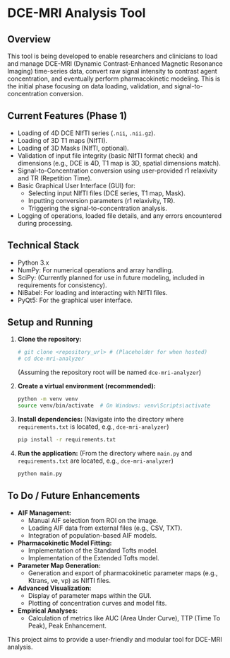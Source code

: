 # DCE-MRI Analysis Tool

## Overview

This tool is being developed to enable researchers and clinicians to load and manage DCE-MRI (Dynamic Contrast-Enhanced Magnetic Resonance Imaging) time-series data, convert raw signal intensity to contrast agent concentration, and eventually perform pharmacokinetic modeling. This is the initial phase focusing on data loading, validation, and signal-to-concentration conversion.

## Current Features (Phase 1)

*   Loading of 4D DCE NIfTI series (`.nii`, `.nii.gz`).
*   Loading of 3D T1 maps (NIfTI).
*   Loading of 3D Masks (NIfTI, optional).
*   Validation of input file integrity (basic NIfTI format check) and dimensions (e.g., DCE is 4D, T1 map is 3D, spatial dimensions match).
*   Signal-to-Concentration conversion using user-provided r1 relaxivity and TR (Repetition Time).
*   Basic Graphical User Interface (GUI) for:
    *   Selecting input NIfTI files (DCE series, T1 map, Mask).
    *   Inputting conversion parameters (r1 relaxivity, TR).
    *   Triggering the signal-to-concentration analysis.
*   Logging of operations, loaded file details, and any errors encountered during processing.

## Technical Stack

*   Python 3.x
*   NumPy: For numerical operations and array handling.
*   SciPy: (Currently planned for use in future modeling, included in requirements for consistency).
*   NiBabel: For loading and interacting with NIfTI files.
*   PyQt5: For the graphical user interface.

## Setup and Running

1.  **Clone the repository:**
    ```bash
    # git clone <repository_url> # (Placeholder for when hosted)
    # cd dce-mri-analyzer 
    ```
    (Assuming the repository root will be named `dce-mri-analyzer`)

2.  **Create a virtual environment (recommended):**
    ```bash
    python -m venv venv
    source venv/bin/activate  # On Windows: venv\Scripts\activate
    ```
3.  **Install dependencies:**
    (Navigate into the directory where `requirements.txt` is located, e.g., `dce-mri-analyzer`)
    ```bash
    pip install -r requirements.txt
    ```
4.  **Run the application:**
    (From the directory where `main.py` and `requirements.txt` are located, e.g., `dce-mri-analyzer`)
    ```bash
    python main.py
    ```

## To Do / Future Enhancements

*   **AIF Management:**
    *   Manual AIF selection from ROI on the image.
    *   Loading AIF data from external files (e.g., CSV, TXT).
    *   Integration of population-based AIF models.
*   **Pharmacokinetic Model Fitting:**
    *   Implementation of the Standard Tofts model.
    *   Implementation of the Extended Tofts model.
*   **Parameter Map Generation:**
    *   Generation and export of pharmacokinetic parameter maps (e.g., Ktrans, ve, vp) as NIfTI files.
*   **Advanced Visualization:**
    *   Display of parameter maps within the GUI.
    *   Plotting of concentration curves and model fits.
*   **Empirical Analyses:**
    *   Calculation of metrics like AUC (Area Under Curve), TTP (Time To Peak), Peak Enhancement.

This project aims to provide a user-friendly and modular tool for DCE-MRI analysis.
